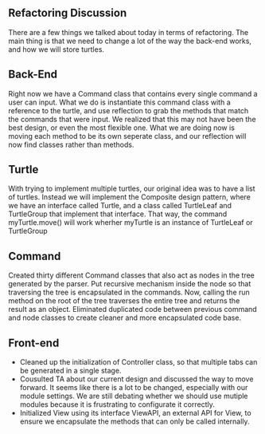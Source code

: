 Refactoring Discussion
---


There are a few things we talked about today in terms of refactoring. The main thing is that we need to change a lot of the way the back-end works, and how we will store turtles.

Back-End
---

Right now we have a Command class that contains every single command a user can input. What we do is instantiate this command class with a reference to the turtle, and use reflection to grab the methods that match the commands that were input. We realized that this may not have been the best design, or even the most flexible one. What we are doing now is moving each method to be its own seperate class, and our reflection will now find classes rather than methods. 


Turtle 
---

With trying to implement multiple turtles, our original idea was to have a list of turtles. Instead we will implement the Composite design pattern, where we have an interface called Turtle, and a class called TurtleLeaf and TurtleGroup that implement that interface. That way, the command myTurtle.move() will work wherher myTurtle is an instance of TurtleLeaf or TurtleGroup

Command
---

Created thirty different Command classes that also act as nodes in the tree generated by the parser. Put recursive mechanism inside the node so that traversing the tree is encapsulated in the commands. Now, calling the run method on the root of the tree traverses the entire tree and returns the result as an object. Eliminated duplicated code between previous command and node classes to create cleaner and more encapsulated code base.

Front-end
---
- Cleaned up the initialization of Controller class, so that multiple tabs can be generated in a single stage. 
- Cousulted TA about our current design and discussed the way to move forward. It seems like there is a lot to be changed, especially with our module settings. We are still debating whether we should use mutiple modules because it is frustrating to configurate it correctly.
- Initialized View using its interface ViewAPI, an external API for View, to ensure we encapsulate the methods that can only be called internally.
